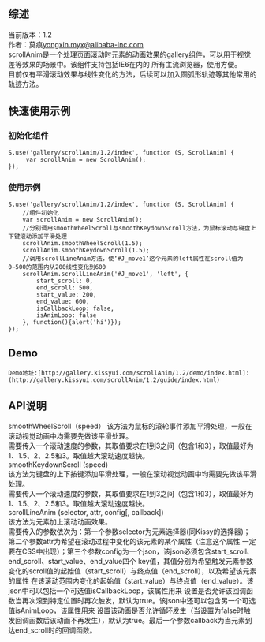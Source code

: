 ## 综述

当前版本：1.2  
作者：莫痕<yongxin.myx@alibaba-inc.com>  
scrollAnim是一个处理页面滚动时元素的动画效果的gallery组件，可以用于视觉差等效果的场景中。该组件支持包括IE6在内的
所有主流浏览器，使用方便。  
目前仅有平滑滚动效果与线性变化的方法，后续可以加入圆弧形轨迹等其他常用的轨迹方法。  

## 快速使用示例
### 初始化组件

    S.use('gallery/scrollAnim/1.2/index', function (S, ScrollAnim) {
         var scrollAnim = new ScrollAnim();
    });

### 使用示例
    S.use('gallery/scrollAnim/1.2/index', function (S, ScrollAnim) {
        //组件初始化
        var scrollAnim = new ScrollAnim();
        //分别调用smoothWheelScroll与smoothKeydownScroll方法，为鼠标滚动与键盘上下键滚动添加平滑处理
        scrollAnim.smoothWheelScroll(1.5);
        scrollAnim.smoothKeydownScroll(1.5);
        //调用scrollLineAnim方法，使‘#J_move1’这个元素的left属性在scroll值为0~500的范围内从200线性变化到600
        scrollAnim.scrollLineAnim('#J_move1', 'left', {
            start_scroll: 0,
            end_scroll: 500,
            start_value: 200,
            end_value: 600,
            isCallbackLoop: false,
            isAnimLoop: false
        }, function(){alert('hi')});
    });

## Demo
    Demo地址:[http://gallery.kissyui.com/scrollAnim/1.2/demo/index.html]:(http://gallery.kissyui.com/scrollAnim/1.2/guide/index.html)


## API说明

smoothWheelScroll（speed）
该方法为鼠标的滚轮事件添加平滑处理，一般在滚动视觉动画中均需要先做该平滑处理。  
需要传入一个滚动速度的参数，其取值要求在1到3之间（包含1和3），取值最好为1、1.5、2、2.5和3。取值越大滚动速度越快。  
smoothKeydownScroll (speed)  
该方法为键盘的上下按键添加平滑处理，一般在滚动视觉动画中均需要先做该平滑处理。  
需要传入一个滚动速度的参数，其取值要求在1到3之间（包含1和3），取值最好为1、1.5、2、2.5和3。取值越大滚动速度越快。  
scrollLineAnim (selector, attr, config[, callback])  
该方法为元素加上滚动动画效果。  
需要传入的参数依次为：第一个参数selector为元素选择器(同Kissy的选择器)；第二个参数attr为希望在滚动过程中变化的该元素的某个属性（注意这个属性
一定要在CSS中出现）；第三个参数config为一个json，该json必须包含start_scroll、end_scroll、start_value、end_value四个
key值，其值分别为希望触发元素参数变化的scroll值的起始值（start_scroll）与终点值（end_scroll），以及希望该元素的属性
在该滚动范围内变化的起始值（start_value）与终点值（end_value）。该json中可以包括一个可选值isCallbackLoop，该属性用来
设置是否允许该回调函数当再次滚到特定位置时再次触发，默认为true。该json中还可以包含另一个可选值isAnimLoop，该属性用来
设置该动画是否允许循环发生（当设置为false时触发回调函数后该动画不再发生），默认为true。最后一个参数callback为当元素到达end_scroll时的回调函数。
